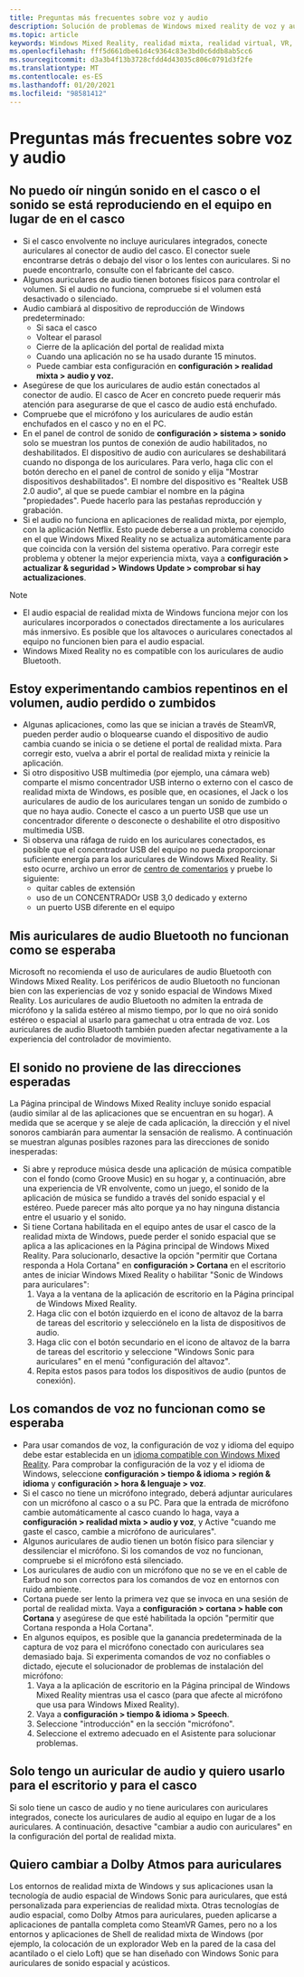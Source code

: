 ```yaml
---
title: Preguntas más frecuentes sobre voz y audio
description: Solución de problemas de Windows mixed reality de voz y audio que va más allá de nuestra documentación de soporte técnico estándar para el consumidor.
ms.topic: article
keywords: Windows Mixed Reality, realidad mixta, realidad virtual, VR, MR, solución de problemas, errores, ayuda, soporte técnico, problemas de audio, problemas de voz
ms.openlocfilehash: fff5d661dbe61d4c9364c83e3bd0c6ddb8ab5cc6
ms.sourcegitcommit: d3a3b4f13b3728cfdd4d43035c806c0791d3f2fe
ms.translationtype: MT
ms.contentlocale: es-ES
ms.lasthandoff: 01/20/2021
ms.locfileid: "98581412"
---
```

# <a name="speech-and-audio-faqs"></a>Preguntas más frecuentes sobre voz y audio

## <a name="i-cant-hear-any-sound-in-my-headset-or-sound-is-playing-through-my-computer-instead-of-my-headset"></a>No puedo oír ningún sonido en el casco o el sonido se está reproduciendo en el equipo en lugar de en el casco

* Si el casco envolvente no incluye auriculares integrados, conecte auriculares al conector de audio del casco. El conector suele encontrarse detrás o debajo del visor o los lentes con auriculares. Si no puede encontrarlo, consulte con el fabricante del casco.
* Algunos auriculares de audio tienen botones físicos para controlar el volumen. Si el audio no funciona, compruebe si el volumen está desactivado o silenciado.
* Audio cambiará al dispositivo de reproducción de Windows predeterminado: 
    * Si saca el casco
    * Voltear el parasol
    * Cierre de la aplicación del portal de realidad mixta
    * Cuando una aplicación no se ha usado durante 15 minutos. 
    * Puede cambiar esta configuración en **configuración > realidad mixta > audio y voz.**
* Asegúrese de que los auriculares de audio están conectados al conector de audio. El casco de Acer en concreto puede requerir más atención para asegurarse de que el casco de audio está enchufado.
* Compruebe que el micrófono y los auriculares de audio están enchufados en el casco y no en el PC.
* En el panel de control de sonido de **configuración > sistema > sonido** solo se muestran los puntos de conexión de audio habilitados, no deshabilitados. El dispositivo de audio con auriculares se deshabilitará cuando no disponga de los auriculares. Para verlo, haga clic con el botón derecho en el panel de control de sonido y elija "Mostrar dispositivos deshabilitados". El nombre del dispositivo es "Realtek USB 2.0 audio", al que se puede cambiar el nombre en la página "propiedades". Puede hacerlo para las pestañas reproducción y grabación.
* Si el audio no funciona en aplicaciones de realidad mixta, por ejemplo, con la aplicación Netflix. Esto puede deberse a un problema conocido en el que Windows Mixed Reality no se actualiza automáticamente para que coincida con la versión del sistema operativo. Para corregir este problema y obtener la mejor experiencia mixta, vaya a **configuración > actualizar & seguridad > Windows Update > comprobar si hay actualizaciones**.

> [!NOTE]
> * El audio espacial de realidad mixta de Windows funciona mejor con los auriculares incorporados o conectados directamente a los auriculares más inmersivo. Es posible que los altavoces o auriculares conectados al equipo no funcionen bien para el audio espacial.
> * Windows Mixed Reality no es compatible con los auriculares de audio Bluetooth.

## <a name="im-experiencing-sudden-volume-changes-lost-audio-or-buzzing"></a>Estoy experimentando cambios repentinos en el volumen, audio perdido o zumbidos

* Algunas aplicaciones, como las que se inician a través de SteamVR, pueden perder audio o bloquearse cuando el dispositivo de audio cambia cuando se inicia o se detiene el portal de realidad mixta. Para corregir esto, vuelva a abrir el portal de realidad mixta y reinicie la aplicación.
* Si otro dispositivo USB multimedia (por ejemplo, una cámara web) comparte el mismo concentrador USB interno o externo con el casco de realidad mixta de Windows, es posible que, en ocasiones, el Jack o los auriculares de audio de los auriculares tengan un sonido de zumbido o que no haya audio. Conecte el casco a un puerto USB que use un concentrador diferente o desconecte o deshabilite el otro dispositivo multimedia USB.
* Si observa una ráfaga de ruido en los auriculares conectados, es posible que el concentrador USB del equipo no pueda proporcionar suficiente energía para los auriculares de Windows Mixed Reality. Si esto ocurre, archivo un error de [centro de comentarios](/hololens/hololens-feedback) y pruebe lo siguiente:
    * quitar cables de extensión
    * uso de un CONCENTRADOr USB 3,0 dedicado y externo
    * un puerto USB diferente en el equipo

## <a name="my-bluetooth-audio-headset-isnt-working-as-expected"></a>Mis auriculares de audio Bluetooth no funcionan como se esperaba

Microsoft no recomienda el uso de auriculares de audio Bluetooth con Windows Mixed Reality. Los periféricos de audio Bluetooth no funcionan bien con las experiencias de voz y sonido espacial de Windows Mixed Reality. Los auriculares de audio Bluetooth no admiten la entrada de micrófono y la salida estéreo al mismo tiempo, por lo que no oirá sonido estéreo o espacial al usarlo para gamechat u otra entrada de voz. Los auriculares de audio Bluetooth también pueden afectar negativamente a la experiencia del controlador de movimiento.

## <a name="sound-isnt-coming-from-expected-directions"></a>El sonido no proviene de las direcciones esperadas

La Página principal de Windows Mixed Reality incluye sonido espacial (audio similar al de las aplicaciones que se encuentran en su hogar). A medida que se acerque y se aleje de cada aplicación, la dirección y el nivel sonoros cambiarán para aumentar la sensación de realismo. A continuación se muestran algunas posibles razones para las direcciones de sonido inesperadas:

* Si abre y reproduce música desde una aplicación de música compatible con el fondo (como Groove Music) en su hogar y, a continuación, abre una experiencia de VR envolvente, como un juego, el sonido de la aplicación de música se fundido a través del sonido espacial y el estéreo. Puede parecer más alto porque ya no hay ninguna distancia entre el usuario y el sonido.
* Si tiene Cortana habilitada en el equipo antes de usar el casco de la realidad mixta de Windows, puede perder el sonido espacial que se aplica a las aplicaciones en la Página principal de Windows Mixed Reality. Para solucionarlo, desactive la opción "permitir que Cortana responda a Hola Cortana" en **configuración > Cortana** en el escritorio antes de iniciar Windows Mixed Reality o habilitar "Sonic de Windows para auriculares":
    1. Vaya a la ventana de la aplicación de escritorio en la Página principal de Windows Mixed Reality.
    2. Haga clic con el botón izquierdo en el icono de altavoz de la barra de tareas del escritorio y selecciónelo en la lista de dispositivos de audio.
    3. Haga clic con el botón secundario en el icono de altavoz de la barra de tareas del escritorio y seleccione "Windows Sonic para auriculares" en el menú "configuración del altavoz".
    4. Repita estos pasos para todos los dispositivos de audio (puntos de conexión).

## <a name="speech-commands-are-not-working-as-expected"></a>Los comandos de voz no funcionan como se esperaba

* Para usar comandos de voz, la configuración de voz y idioma del equipo debe estar establecida en un [idioma compatible con Windows Mixed Reality](https://support.microsoft.com/help/4039262/windows-10-mixed-reality-setup-faq#Languages). Para comprobar la configuración de la voz y el idioma de Windows, seleccione **configuración > tiempo & idioma > región & idioma** y **configuración > hora & lenguaje > voz**.
* Si el casco no tiene un micrófono integrado, deberá adjuntar auriculares con un micrófono al casco o a su PC. Para que la entrada de micrófono cambie automáticamente al casco cuando lo haga, vaya a **configuración > realidad mixta > audio y voz**, y Active "cuando me gaste el casco, cambie a micrófono de auriculares".
* Algunos auriculares de audio tienen un botón físico para silenciar y dessilenciar el micrófono. Si los comandos de voz no funcionan, compruebe si el micrófono está silenciado.
* Los auriculares de audio con un micrófono que no se ve en el cable de Earbud no son correctos para los comandos de voz en entornos con ruido ambiente.
* Cortana puede ser lento la primera vez que se invoca en una sesión de portal de realidad mixta. Vaya a **configuración > cortana > hable con Cortana** y asegúrese de que esté habilitada la opción "permitir que Cortana responda a Hola Cortana".
* En algunos equipos, es posible que la ganancia predeterminada de la captura de voz para el micrófono conectado con auriculares sea demasiado baja. Si experimenta comandos de voz no confiables o dictado, ejecute el solucionador de problemas de instalación del micrófono:
    1. Vaya a la aplicación de escritorio en la Página principal de Windows Mixed Reality mientras usa el casco (para que afecte al micrófono que usa para Windows Mixed Reality).
    2. Vaya a **configuración > tiempo & idioma > Speech**.
    3. Seleccione "introducción" en la sección "micrófono".
    4. Seleccione el extremo adecuado en el Asistente para solucionar problemas.

## <a name="i-only-have-one-audio-headset-and-i-want-to-use-it-for-both-desktop-and-my-headset"></a>Solo tengo un auricular de audio y quiero usarlo para el escritorio y para el casco

Si solo tiene un casco de audio y no tiene auriculares con auriculares integrados, conecte los auriculares de audio al equipo en lugar de a los auriculares. A continuación, desactive "cambiar a audio con auriculares" en la configuración del portal de realidad mixta.

## <a name="i-want-to-switch-to-dolby-atmos-for-headphones"></a>Quiero cambiar a Dolby Atmos para auriculares

Los entornos de realidad mixta de Windows y sus aplicaciones usan la tecnología de audio espacial de Windows Sonic para auriculares, que está personalizada para experiencias de realidad mixta. Otras tecnologías de audio espacial, como Dolby Atmos para auriculares, pueden aplicarse a aplicaciones de pantalla completa como SteamVR Games, pero no a los entornos y aplicaciones de Shell de realidad mixta de Windows (por ejemplo, la colocación de un explorador Web en la pared de la casa del acantilado o el cielo Loft) que se han diseñado con Windows Sonic para auriculares de sonido espacial y acústicos.